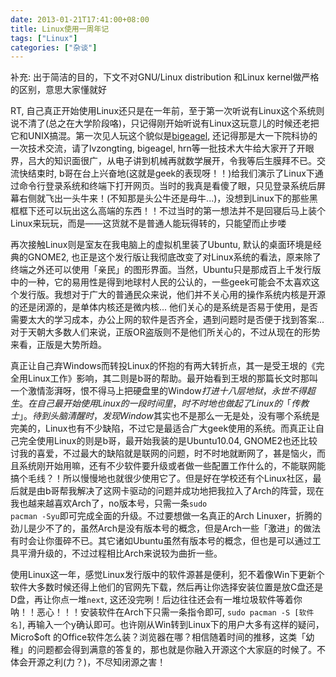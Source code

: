 ```yaml
---
date: 2013-01-21T17:41:00+08:00
title: Linux使用一周年记
tags: ["Linux"]
categories: ["杂谈"]
---
```


补充: 出于简洁的目的，下文不对GNU/Linux distribution 和Linux kernel做严格的区别，意思大家懂就好

RT, 自己真正开始使用Linux还只是在一年前，至于第一次听说有Linux这个系统则说不清了(总之在大学阶段咯)，只记得刚开始听说有Linux这玩意儿的时候还老把它和UNIX搞混。第一次见人玩这个貌似是[bigeagel](https://bigeagle.me), 还记得那是大一下院科协的一次技术交流，请了lvzongting, bigeagel, hrn等一批技术大牛给大家开了开眼界，吕大的知识面很广，从电子讲到机械再就数学展开，令我等后生膜拜不已。交流快结束时, b哥在台上兴奋地(这就是geek的表现呀！！)给我们演示了Linux下通过命令行登录系统和终端下打开网页。当时的我真是看傻了眼，只见登录系统后屏幕右侧就飞出一头牛来！(不知那是头公牛还是母牛...)，没想到Linux下的那些黑框框下还可以玩出这么高端的东西！！不过当时的第一想法并不是回寝后马上装个Linux来玩玩，而是——这货就不是普通人能玩得转的，只能望而止步喽   
<!--more-->
再次接触Linux则是室友在我电脑上的虚拟机里装了Ubuntu, 默认的桌面环境是经典的GNOME2, 也正是这个发行版让我彻底改变了对Linux系统的看法，原来除了终端之外还可以使用「亲民」的图形界面。当然，Ubuntu只是那成百上千发行版中的一种，它的易用性是得到地球村人民的公认的，一些geek可能会不太喜欢这个发行版。我想对于广大的普通民众来说，他们并不关心用的操作系统内核是开源的还是闭源的，是单体内核还是微内核... 他们关心的是系统是否易于使用，是否需要太大的学习成本，办公上网的软件是否齐全，遇到问题时是否便于找到答案... 对于天朝大多数人们来说，正版OR盗版则不是他们所关心的，不过从现在的形势来看，正版是大势所趋。  

真正让自己弃Windows而转投Linux的怀抱的有两大转折点，其一是受王垠的《完全用Linux工作》影响，其二则是b哥的帮助。最开始看到王垠的那篇长文时那叫一个激情澎湃呀，恨不得马上把硬盘里的Window$打进十八层地狱，永世不得超生。在自己最开始使用Linux的一段时间里，时不时地也做起了Linux的「传教士」。待到头脑清醒时，发现Window$其实也不是那么一无是处，没有哪个系统是完美的，Linux也有不少缺陷，不过它是最适合广大geek使用的系统。而真正让自己完全使用Linux的则是b哥，最开始我装的是Ubuntu10.04, GNOME2也还比较讨我的喜爱，不过最大的缺陷就是联网的问题，时不时地就断网了，甚是恼火，而且系统刚开始用嘛，还有不少软件要升级或者做一些配置工作什么的，不能联网能搞个毛线？！所以慢慢地也就很少使用它了。但是好在学校还有个Linux社区，最后就是由b哥帮我解决了这网卡驱动的问题并成功地把我拉入了Arch的阵营，现在我也越来越喜欢Arch了，no版本号，只需一条<code>sudo pacman -Syu</code>即可完成全面的升级。不过要想做一名真正的Arch Linuxer，折腾的劲儿是少不了的，虽然Arch是没有版本号的概念，但是Arch一些「激进」的做法有时会让你蛋碎不已。其它诸如Ubuntu虽然有版本号的概念，但也是可以通过工具平滑升级的，不过过程相比Arch来说较为曲折一些。

使用Linux这一年，感觉Linux发行版中的软件源甚是便利，犯不着像Win下更新个软件大多数时候还得上他们的官网先下载，然后再让你选择安装位置是放C盘还是D盘，再让你点一堆<code>next</code>, 这还没完咧！后边往往还会有一堆垃圾软件等着你呐！！恶心！！！安装软件在Arch下只需一条指令即可, <code>sudo pacman -S [软件名]</code>, 再输入一个y确认即可。也许刚从Win转到Linux下的用户大多有这样的疑问，Micro$oft 的Office软件怎么装？浏览器在哪？相信随着时间的推移，这类「幼稚」的问题都会得到满意的答复的，那也就是你融入开源这个大家庭的时候了。不体会开源之利(力？)，不尽知闭源之害！